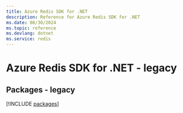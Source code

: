 ```yaml
---
title: Azure Redis SDK for .NET
description: Reference for Azure Redis SDK for .NET
ms.date: 08/30/2024
ms.topic: reference
ms.devlang: dotnet
ms.service: redis
---
```

# Azure Redis SDK for .NET - legacy
## Packages - legacy
[!INCLUDE [packages](redis-index.md)]
